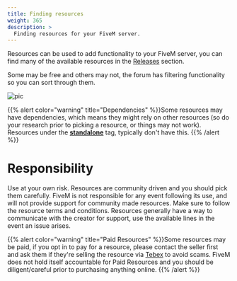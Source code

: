 ```yaml
---
title: Finding resources
weight: 365
description: >
  Finding resources for your FiveM server.
---
```


Resources can be used to add functionality to your FiveM server, you can find many of the available resources in the [Releases](https://forum.cfx.re/c/development/releases/7) section.

Some may be free and others may not, the forum has filtering functionality so you can sort through them.

![pic](/finding-resources/resource-filtering.png)

{{% alert color="warning" title="Dependencies" %}}Some resources may have dependencies, which means they might rely on other resources (so do your research prior to picking a resource, or things may not work). Resources under the [**standalone**](https://forum.cfx.re/tags/c/development/releases/7/standalone) tag, typically don't have this. {{% /alert %}}

# Responsibility
Use at your own risk. Resources are community driven and you should pick them carefully. FiveM is not responsible for any event following its use, and will not provide support for community made resources. Make sure to follow the resource terms and conditions. Resources generally have a way to communicate with the creator for support, use the available lines in the event an issue arises.

{{% alert color="warning" title="Paid Resources" %}}Some resources may be paid, if you opt in to pay for a resource, please contact the seller first and ask them if they're selling the resource via [Tebex](https://www.tebex.io/fivem) to avoid scams. FiveM does not hold itself accountable for Paid Resources and you should be diligent/careful prior to purchasing anything online. {{% /alert %}}
